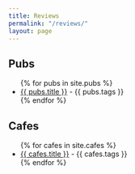 ```yaml
---
title: Reviews
permalink: "/reviews/"
layout: page
---
```


## Pubs
<ul>
{% for pubs in site.pubs %}
<li><a href="{{ pubs.url }}"> {{ pubs.title }}</a> - {{ pubs.tags }} </li>
{% endfor %}
</ul>

## Cafes
<ul>
{% for cafes in site.cafes %}
<li><a href="{{ cafes.url }}"> {{ cafes.title }}</a> - {{ cafes.tags }} </li>
{% endfor %}
</ul>
